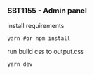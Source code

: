 ### SBT1155 - Admin panel

install requirements

```shell
yarn #or npm install
```

run build css to output.css

```shell
yarn dev
```
